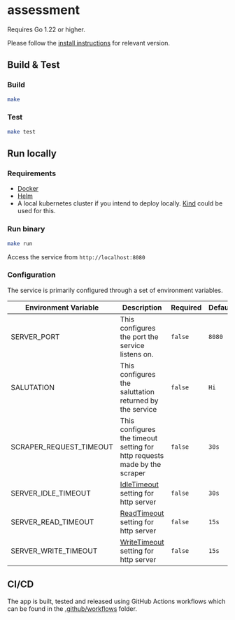 # assessment

Requires Go 1.22 or higher.

Please follow the [install instructions](https://golang.org/doc/install) for relevant version.

## Build & Test

### Build

```bash
make
```

### Test

```bash
make test
```

## Run locally

### Requirements

- [Docker](https://docs.docker.com/engine/install/)
- [Helm](https://helm.sh/docs/intro/install/)
- A local kubernetes cluster if you intend to deploy locally. [Kind](https://kind.sigs.k8s.io/docs/user/quick-start/#installation) could be used for this.

### Run binary

```bash
make run
```

Access the service from `http://localhost:8080`

### Configuration

The service is primarily configured through a set of environment variables.

| Environment Variable    | Description                                                                             | Required | Default |
| ----------------------- | --------------------------------------------------------------------------------------- | -------- | ------- |
| SERVER_PORT             | This configures the port the service listens on.                                        | `false`  | `8080`  |
| SALUTATION              | This configures the saluttation returned by the service                                 | `false`  | `Hi`    |
| SCRAPER_REQUEST_TIMEOUT | This configures the timeout setting for http requests made by the scraper               | `false`  | `30s`   |
| SERVER_IDLE_TIMEOUT     | [IdleTimeout](https://pkg.go.dev/net/http#Server.IdleTimeout) setting for http server   | `false`  | `30s`   |
| SERVER_READ_TIMEOUT     | [ReadTimeout](https://pkg.go.dev/net/http#Server.ReadTimeout) setting for http server   | `false`  | `15s`   |
| SERVER_WRITE_TIMEOUT    | [WriteTimeout](https://pkg.go.dev/net/http#Server.WriteTimeout) setting for http server | `false`  | `15s`   |

## CI/CD

The app is built, tested and released using GitHub Actions workflows which can be found in the [.github/workflows](.github/workflows) folder.
